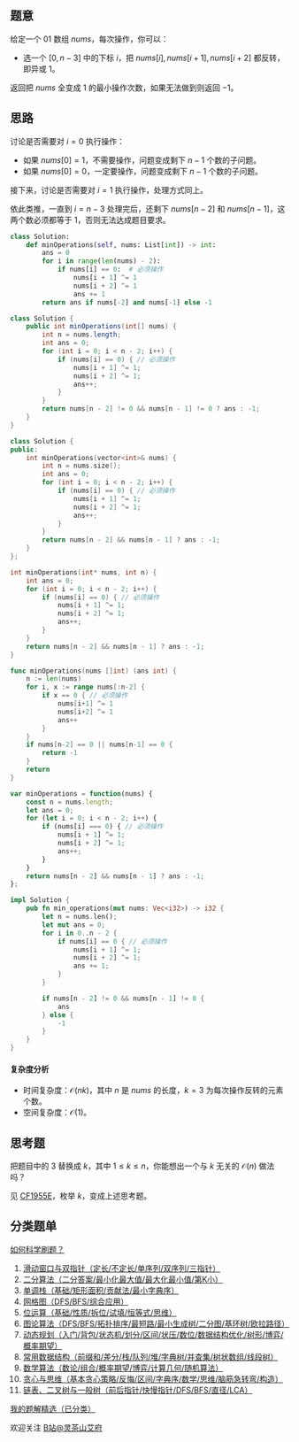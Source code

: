 ## 题意

给定一个 $01$ 数组 $\textit{nums}$，每次操作，你可以：

- 选一个 $[0,n-3]$ 中的下标 $i$，把 $\textit{nums}[i],\textit{nums}[i+1],\textit{nums}[i+2]$ 都反转，即异或 $1$。

返回把 $\textit{nums}$ 全变成 $1$ 的最小操作次数，如果无法做到则返回 $-1$。

## 思路

讨论是否需要对 $i=0$ 执行操作：

- 如果 $\textit{nums}[0]=1$，不需要操作，问题变成剩下 $n-1$ 个数的子问题。
- 如果 $\textit{nums}[0]=0$，一定要操作，问题变成剩下 $n-1$ 个数的子问题。

接下来，讨论是否需要对 $i=1$ 执行操作，处理方式同上。

依此类推，一直到 $i=n-3$ 处理完后，还剩下 $\textit{nums}[n-2]$ 和 $\textit{nums}[n-1]$，这两个数必须都等于 $1$，否则无法达成题目要求。

```py [sol-Python3]
class Solution:
    def minOperations(self, nums: List[int]) -> int:
        ans = 0
        for i in range(len(nums) - 2):
            if nums[i] == 0:  # 必须操作
                nums[i + 1] ^= 1
                nums[i + 2] ^= 1
                ans += 1
        return ans if nums[-2] and nums[-1] else -1
```

```java [sol-Java]
class Solution {
    public int minOperations(int[] nums) {
        int n = nums.length;
        int ans = 0;
        for (int i = 0; i < n - 2; i++) {
            if (nums[i] == 0) { // 必须操作
                nums[i + 1] ^= 1;
                nums[i + 2] ^= 1;
                ans++;
            }
        }
        return nums[n - 2] != 0 && nums[n - 1] != 0 ? ans : -1;
    }
}
```

```cpp [sol-C++]
class Solution {
public:
    int minOperations(vector<int>& nums) {
        int n = nums.size();
        int ans = 0;
        for (int i = 0; i < n - 2; i++) {
            if (nums[i] == 0) { // 必须操作
                nums[i + 1] ^= 1;
                nums[i + 2] ^= 1;
                ans++;
            }
        }
        return nums[n - 2] && nums[n - 1] ? ans : -1;
    }
};
```

```c [sol-C]
int minOperations(int* nums, int n) {
    int ans = 0;
    for (int i = 0; i < n - 2; i++) {
        if (nums[i] == 0) { // 必须操作
            nums[i + 1] ^= 1;
            nums[i + 2] ^= 1;
            ans++;
        }
    }
    return nums[n - 2] && nums[n - 1] ? ans : -1;
}
```

```go [sol-Go]
func minOperations(nums []int) (ans int) {
	n := len(nums)
	for i, x := range nums[:n-2] {
		if x == 0 { // 必须操作
			nums[i+1] ^= 1
			nums[i+2] ^= 1
			ans++
		}
	}
	if nums[n-2] == 0 || nums[n-1] == 0 {
		return -1
	}
	return
}
```

```js [sol-JavaScript]
var minOperations = function(nums) {
    const n = nums.length;
    let ans = 0;
    for (let i = 0; i < n - 2; i++) {
        if (nums[i] === 0) { // 必须操作
            nums[i + 1] ^= 1;
            nums[i + 2] ^= 1;
            ans++;
        }
    }
    return nums[n - 2] && nums[n - 1] ? ans : -1;
};
```

```rust [sol-Rust]
impl Solution {
    pub fn min_operations(mut nums: Vec<i32>) -> i32 {
        let n = nums.len();
        let mut ans = 0;
        for i in 0..n - 2 {
            if nums[i] == 0 { // 必须操作
                nums[i + 1] ^= 1;
                nums[i + 2] ^= 1;
                ans += 1;
            }
        }

        if nums[n - 2] != 0 && nums[n - 1] != 0 {
            ans
        } else {
            -1
        }
    }
}
```

#### 复杂度分析

- 时间复杂度：$\mathcal{O}(nk)$，其中 $n$ 是 $\textit{nums}$ 的长度，$k=3$ 为每次操作反转的元素个数。
- 空间复杂度：$\mathcal{O}(1)$。

## 思考题

把题目中的 $3$ 替换成 $k$，其中 $1\le k \le n$，你能想出一个与 $k$ 无关的 $\mathcal{O}(n)$ 做法吗？

见 [CF1955E](https://codeforces.com/problemset/problem/1955/E)，枚举 $k$，变成上述思考题。

## 分类题单

[如何科学刷题？](https://leetcode.cn/circle/discuss/RvFUtj/)

1. [滑动窗口与双指针（定长/不定长/单序列/双序列/三指针）](https://leetcode.cn/circle/discuss/0viNMK/)
2. [二分算法（二分答案/最小化最大值/最大化最小值/第K小）](https://leetcode.cn/circle/discuss/SqopEo/)
3. [单调栈（基础/矩形面积/贡献法/最小字典序）](https://leetcode.cn/circle/discuss/9oZFK9/)
4. [网格图（DFS/BFS/综合应用）](https://leetcode.cn/circle/discuss/YiXPXW/)
5. [位运算（基础/性质/拆位/试填/恒等式/思维）](https://leetcode.cn/circle/discuss/dHn9Vk/)
6. [图论算法（DFS/BFS/拓扑排序/最短路/最小生成树/二分图/基环树/欧拉路径）](https://leetcode.cn/circle/discuss/01LUak/)
7. [动态规划（入门/背包/状态机/划分/区间/状压/数位/数据结构优化/树形/博弈/概率期望）](https://leetcode.cn/circle/discuss/tXLS3i/)
8. [常用数据结构（前缀和/差分/栈/队列/堆/字典树/并查集/树状数组/线段树）](https://leetcode.cn/circle/discuss/mOr1u6/)
9. [数学算法（数论/组合/概率期望/博弈/计算几何/随机算法）](https://leetcode.cn/circle/discuss/IYT3ss/)
10. [贪心与思维（基本贪心策略/反悔/区间/字典序/数学/思维/脑筋急转弯/构造）](https://leetcode.cn/circle/discuss/g6KTKL/)
11. [链表、二叉树与一般树（前后指针/快慢指针/DFS/BFS/直径/LCA）](https://leetcode.cn/circle/discuss/K0n2gO/)

[我的题解精选（已分类）](https://github.com/EndlessCheng/codeforces-go/blob/master/leetcode/SOLUTIONS.md)

欢迎关注 [B站@灵茶山艾府](https://space.bilibili.com/206214)
